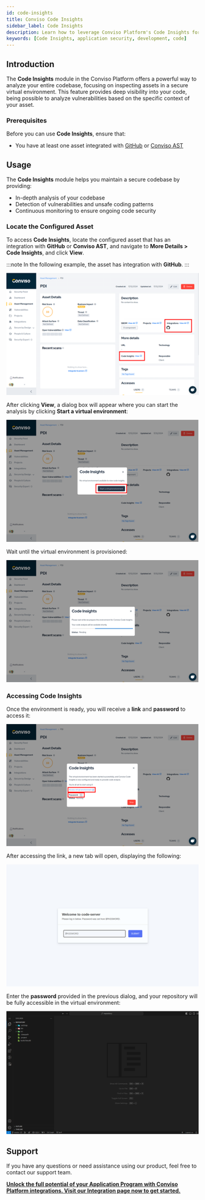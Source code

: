 ```yaml
---
id: code-insights
title: Conviso Code Insights
sidebar_label: Code Insights
description: Learn how to leverage Conviso Platform's Code Insights for better security and code quality.
keywords: [Code Insights, application security, development, code]
---
```


## Introduction

The **Code Insights** module in the Conviso Platform offers a powerful way to analyze your entire codebase, focusing on inspecting assets in a secure virtual environment.
This feature provides deep visibility into your code, being possible to analyze vulnerabilities based on the specific context of your asset.

### Prerequisites

Before you can use **Code Insights**, ensure that:

- You have at least one asset integrated with [GitHub](../integrations/github.md) or [Conviso AST](../security-scans/conviso-ast/conviso-ast.md)

## Usage

The **Code Insights** module helps you maintain a secure codebase by providing:

- In-depth analysis of your codebase
- Detection of vulnerabilities and unsafe coding patterns
- Continuous monitoring to ensure ongoing code security

### Locate the Configured Asset

To access **Code Insights**, locate the configured asset that has an integration with **GitHub** or **Conviso AST**, and navigate to **More Details > Code Insights**, and click **View**.

:::note
In the following example, the asset has integration with **GitHub**.
:::

![img](../../static/img/platform/code-insights-01.png)

After clicking **View**, a dialog box will appear where you can start the analysis by clicking **Start a virtual environment**:

![img](../../static/img/platform/code-insights-02.png)

Wait until the virtual environment is provisioned:

![img](../../static/img/platform/code-insights-03.png)

### Accessing Code Insights

Once the environment is ready, you will receive a **link** and **password** to access it:

![img](../../static/img/platform/code-insights-04.png)

After accessing the link, a new tab will open, displaying the following:

![img](../../static/img/platform/code-insights-05.png)

Enter the **password** provided in the previous dialog, and your repository will be fully accessible in the virtual environment:

![img](../../static/img/platform/code-insights-06.png)

## Support

If you have any questions or need assistance using our product, feel free to contact our support team.

**[Unlock the full potential of your Application Program with Conviso Platform integrations. Visit our Integration page now to get started.](https://bit.ly/3NzvomE)**
